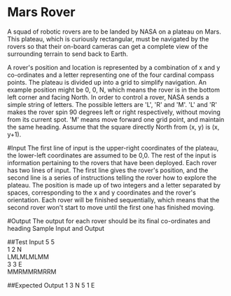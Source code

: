 # Mars Rover
A squad of robotic rovers are to be landed by NASA on a plateau on Mars.
This plateau, which is curiously rectangular, must be navigated by the rovers so that their
on-board cameras can get a complete view of the surrounding terrain to send back to
Earth.

A rover's position and location is represented by a combination of x and y co-ordinates and
a letter representing one of the four cardinal compass points.
The plateau is divided up into a grid to simplify navigation.
An example position might be 0, 0, N, which means the rover is in the bottom left corner
and facing North. In order to control a rover, NASA sends a simple string of letters.
The possible letters are 'L', 'R' and 'M'. 'L' and 'R' makes the rover spin 90 degrees left or
right respectively, without moving from its current spot. 'M' means move forward one grid
point, and maintain the same heading.
Assume that the square directly North from (x, y) is (x, y+1).

#Input
The first line of input is the upper-right coordinates of the plateau, the lower-left
coordinates are assumed to be 0,0.
The rest of the input is information pertaining to the rovers that have been deployed. Each
rover has two lines of input. The first line gives the rover's position, and the second line is
a series of instructions telling the rover how to explore the plateau. The position is made
up of two integers and a letter separated by spaces, corresponding to the x and y coordinates
and the rover's orientation.
Each rover will be finished sequentially, which means that the second rover won't start to
move until the first one has finished moving.

#Output
The output for each rover should be its final co-ordinates and heading
Sample Input and Output

##Test Input
5 5<br>
1 2 N<br>
LMLMLMLMM<br>
3 3 E<br>
MMRMMRMRRM

##Expected Output
1 3 N
5 1 E